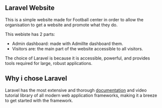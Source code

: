 ## Laravel Website
This is a simple website made for Football center in order to allow the organisation to get a website and promote what they do.

This webiste has 2 parts:

- Admin dashboard: made with Admillte dashboard them.
- Visitors are: the main part of the website accessible to all visitors.

The choice of Laravel is because it is accessible, powerful, and provides tools required for large, robust applications.

## Why i chose Laravel

Laravel has the most extensive and thorough [documentation](https://laravel.com/docs) and video tutorial library of all modern web application frameworks, making it a breeze to get started with the framework.

